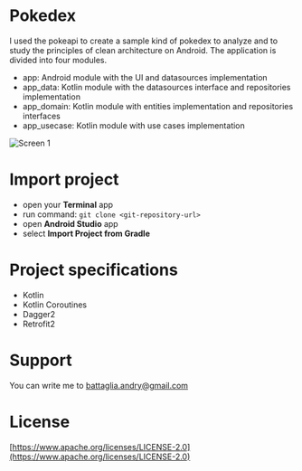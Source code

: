 # Pokedex
I used the pokeapi to create a sample kind of pokedex to analyze and to study the principles of clean architecture on Android. The application is divided into four modules. 

- app: Android module with the UI and datasources implementation
- app_data: Kotlin module with the datasources interface and repositories implementation
- app_domain: Kotlin module with entities implementation and repositories interfaces
- app_usecase: Kotlin module with use cases implementation

![Screen 1](https://github.com/battagliandrea/Pokedex/blob/master/image/screen.gif) 

# Import project
- open your **Terminal** app
- run command: `git clone <git-repository-url>`
- open **Android Studio** app
- select **Import Project from Gradle**

# Project specifications
- Kotlin
- Kotlin Coroutines
- Dagger2
- Retrofit2

# Support
You can write me to [battaglia.andry@gmail.com](battaglia.andry@gmail.com)

# License
[https://www.apache.org/licenses/LICENSE-2.0](https://www.apache.org/licenses/LICENSE-2.0)


